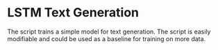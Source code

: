 # LSTM Text Generation
The script trains a simple model for text generation. The script is easily modifiable and could be used as a baseline for training on more data.
